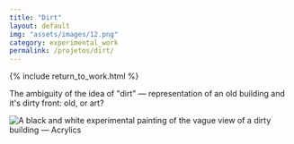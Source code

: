```yaml
---
title: "Dirt"
layout: default
img: "assets/images/12.png"
category: experimental_work
permalink: /projetos/dirt/
---
```


{% include return_to_work.html %}

The ambiguity of the idea of "dirt" — representation of an old building and it's dirty front: old, or art?
            
![A black and white experimental painting of the vague view of a dirty building — Acrylics]({{site.baseurl}}/assets/images/12.png "Art, or dirty? Done in Acrylics")